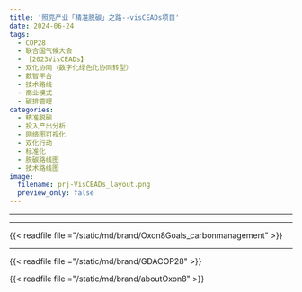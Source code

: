 ```yaml
---
title: '照亮产业「精准脱碳」之路--visCEADs项目'
date: 2024-06-24
tags:
  - COP28
  - 联合国气候大会
  - 【2023VisCEADs】
  - 双化协同（数字化绿色化协同转型）
  - 数智平台
  - 技术路线
  - 商业模式
  - 碳排管理
categories:
  - 精准脱碳
  - 投入产出分析
  - 网络图可视化
  - 双化行动
  - 标准化
  - 脱碳路线图
  - 技术路线图
image:
  filename: prj-VisCEADs_layout.png
  preview_only: false
---
```



-----

---

{{< readfile file ="/static/md/brand/Oxon8Goals_carbonmanagement" >}}

---

{{< readfile file ="/static/md/brand/GDACOP28" >}}

{{< readfile file ="/static/md/brand/aboutOxon8" >}}
